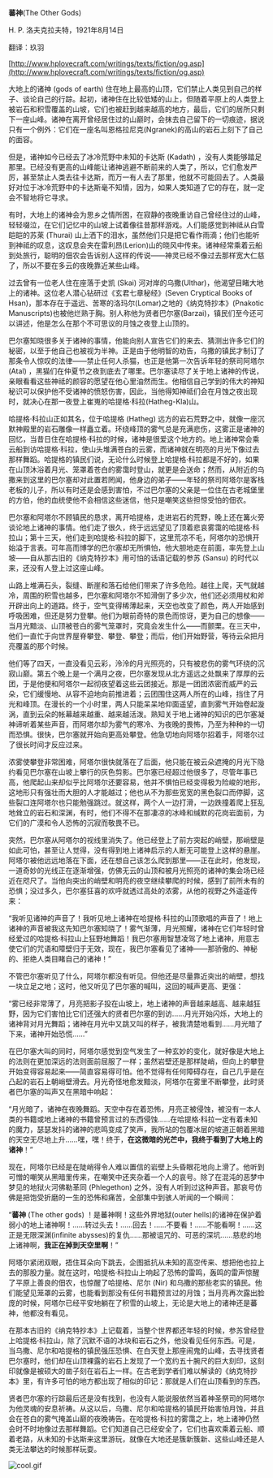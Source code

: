**蕃神**(The Other Gods)

H. P. 洛夫克拉夫特，1921年8月14日

翻译：玖羽

[http://www.hplovecraft.com/writings/texts/fiction/og.asp](http://www.hplovecraft.com/writings/texts/fiction/og.asp)

大地上的诸神 (gods of earth) 住在地上最高的山顶，它们禁止人类见到自己的样子、谈论自己的行踪。起初，诸神住在比较低矮的山上，但随着平原上的人类登上被岩石和积雪覆盖的山坡，它们也被赶到越来越高的地方，最后，它们的居所只剩下一座山峰。诸神在离开曾经居住过的山巅时，会抹去自己留下的一切痕迹，据说只有一个例外：它们在一座名叫恩格拉尼克(Ngranek)的高山的岩石上刻下了自己的面容。

但是，诸神如今已经去了冰冷荒野中未知的卡达斯 (Kadath) ，没有人类能够踏足那里。已经没有更高的山峰能让诸神逃避不断前来的人类了，所以，它们愈发严厉，甚至禁止人类去往卡达斯，而万一有人去了那里，他就不可能回去了。人类最好对位于冰冷荒野中的卡达斯毫不知情，因为，如果人类知道了它的存在，就一定会不智地将它寻求。

有时，大地上的诸神会为思乡之情所困，在寂静的夜晚重访自己曾经住过的山峰，轻轻啜泣，在它们记忆中的山坡上试着像往昔那样游戏。人们能感觉到神祗从白雪皑皑的苏莱 (Thurai) 山上洒下的泪水，虽然他们只是把它看作雨滴；他们也能听到神祗的叹息，这叹息会夹在雷利昂(Lerion)山的晓风中传来。诸神经常乘着云船到处旅行，聪明的佃农会告诉别人这样的传说——神灵已经不像过去那样宽大仁慈了，所以不要在多云的夜晚靠近某些山峰。

过去曾有一位老人住在座落于史凯 (Skai) 河对岸的乌撒(Ulthar)，他渴望目睹大地上的诸神。这位老人潜心钻研过《玄君七章秘经》(Seven Cryptical Books of Hsan)，那本存在于遥远、苦寒的洛玛尔(Lomar)之地的《纳克特抄本》(Pnakotic Manuscripts)也被他烂熟于胸。别人称他为贤者巴尔塞(Barzai)，镇民们至今还可以讲述，他是怎么在那个不可思议的月蚀之夜登上山顶的。

巴尔塞知晓很多关于诸神的事情，他能向别人宣告它们的来去、猜测出许多它们的秘密，以至于他自己也被视为半神。正是由于他明智的劝告，乌撒的镇民才制订了那条令人惊叹的法律——禁止任何人杀猫，也正是他第一次告诉年轻的祭司阿塔尔 (Atal) ，黑猫们在仲夏节之夜到底去了哪里。巴尔塞读尽了关于地上诸神的传说，亲眼看看这些神祗的颜容的愿望在他心里油然而生。他相信自己学到的伟大的神知秘识可以保护他不受诸神的愤怒伤害，因此，当他得知神祗们会在月蚀之夜出现时，就决心在那一夜登上崔嵬的哈提格·科拉(Hatheg-Kla)山。

哈提格·科拉山正如其名，位于哈提格 (Hatheg) 远方的岩石荒野之中，就像一座沉默神殿里的岩石雕像一样矗立着。环绕峰顶的雾气总是充满悲伤，这雾正是诸神的回忆，当昔日住在哈提格·科拉的时候，诸神是很爱这个地方的。地上诸神常会乘云船到访哈提格·科拉，使山头堆满苍白的云雾，而诸神就在明亮的月光下像过去那样舞蹈。哈提格的镇民们说，无论什么时候登上哈提格·科拉都是不好的，如果在山顶沐浴着月光、笼罩着苍白的雾霭时登山，就更是会送命；然而，从附近的乌撒来到这里的巴尔塞却对此置若罔闻，他身边的弟子——年轻的祭司阿塔尔是客栈老板的儿子，所以有时还是会感到害怕，不过巴尔塞的父亲是一位住在古老城堡里的方伯，他的血统使他不会相信这些迷信，他只是嘲笑这些担惊受怕的佃农。

巴尔塞和阿塔尔不顾镇民的恳求，离开哈提格，走进岩石的荒野，晚上还在篝火旁谈论地上诸神的事情。他们走了很久，终于远远望见了顶着悲哀雾霭的哈提格·科拉山；第十三天，他们走到哈提格·科拉的脚下，这里荒凉不毛，阿塔尔的恐惧开始溢于言表。可年高而博学的巴尔塞却无所惧怕，他大胆地走在前面，率先登上山坡——自从那古旧的《纳克特抄本》用可怕的话语记载的参苏 (Sansu) 的时代以来，还没有人登上过这座山峰。

山路上堆满石头，裂缝、断崖和落石给他们带来了许多危险。越往上爬，天气就越冷，周围的积雪也越多，巴尔塞和阿塔尔不知滑倒了多少次，他们还必须用杖和斧开辟出向上的道路。终于，空气变得稀薄起来，天空也改变了颜色，两人开始感到呼吸困难，但还是努力登攀。他们为眼前奇特的景色而惊讶，更为自己的想像——当月光黯淡、山顶被苍白的雾气笼罩时，究竟会发生什么——而颤栗。在三天中，他们一直忙于向世界屋脊攀登、攀登、攀登；而后，他们开始野营，等待云朵把月亮覆盖的那个时候。

他们等了四天，一直没看见云彩，泠泠的月光照亮的，只有被悲伤的雾气环绕的沉寂山巅。第五个晚上是一个满月之夜，巴尔塞发现从北方遥远之处飘来了厚厚的云团，于是他便和阿塔尔一起彻夜望着这些云团接近。那是一团团浓密而威严的云朵，它们缓慢地、从容不迫地向前推进着；云团围住这两人所在的山峰，挡住了月光和峰顶。在漫长的一个小时里，两人只能呆呆地仰面遥望，直到雾气开始卷起漩涡，直到云朵的帐幕越来越重、越来越活泼。熟知关于地上诸神的知识的巴尔塞凝神谛听着某些声音，而阿塔尔却为雾气的寒冷、为夜晚的畏怖，乃至为种种的一切而恐惧。很快，巴尔塞就开始向更高处攀登。他急切地向阿塔尔招着手，阿塔尔过了很长时间才反应过来。

浓雾使攀登非常困难，阿塔尔很快就落在了后面，他只能在被云朵遮掩的月光下隐约看见巴尔塞在山坡上攀行的灰色剪影。巴尔塞已经超过他很多了，尽管年事已高，他爬起山来却似乎比阿塔尔还要容易，他并不惧怕已经变得极为险峻的地形，这地形只有强壮而大胆的人才能越过；他也从不为那些宽宽的黑色裂口而停脚，这些裂口连阿塔尔也只能勉强跳过。就这样，两个人一边打滑，一边跌撞着爬上狂乱地耸立的岩石和深渊，有时，他们不得不在那凄凉的冰峰和缄默的花岗岩面前，为它们的广漠和令人恐怖的沉寂而敬畏不已。

突然，巴尔塞从阿塔尔的视线里消失了。他已经登上了前方突起的峭壁，那峭壁是如此可怕，甚至让人觉得，没有得到地上诸神启示的人断无可能登上这样的悬崖。阿塔尔被他远远地落在下面，还在想自己该怎么爬到那里——正在此时，他发现，一道奇妙的光线正在逐渐增强，仿佛无云的山顶和被月光照亮的诸神的集会场已经近在咫尺了。当他向突出的峭壁和明亮的夜空继续攀爬的时候，感到了前所未有的恐惧；没过多久，巴尔塞狂喜的欢呼就透过高处的浓雾，从他的视野之外遥遥传来：

“我听见诸神的声音了！我听见地上诸神在哈提格·科拉的山顶歌唱的声音了！地上诸神的声音被我这先知巴尔塞知晓了！雾气渐薄，月光照耀，诸神在它们年轻时曾经爱过的哈提格·科拉山上狂野地舞蹈！我巴尔塞用智慧凌驾了地上诸神，用意志使它们的咒语和障壁归于无效，现在，我巴尔塞看见了诸神——那骄傲的、神秘的、拒绝人类目睹自己的诸神！”

不管巴尔塞听见了什么，阿塔尔都没有听见。但他还是尽量靠近突出的峭壁，想找一块立足之地；这时，他又听见了巴尔塞的喊叫，这回的喊声更高、更强：

“雾已经非常薄了，月亮把影子投在山坡上，地上诸神的声音越来越高、越来越狂野，因为它们害怕比它们还强大的贤者巴尔塞的到访……月光开始闪烁，大地上的诸神背对月光舞蹈；诸神在月光中又跳又叫的样子，被我清楚地看到……月光暗了下来，诸神开始恐慌……”

在巴尔塞大叫的同时，阿塔尔感觉到空气发生了一种玄妙的变化，就好像是大地上的法则在更加深远的法则面前屈服了一样；虽然岩壁还是那样陡峭，但向上的攀登开始变得容易起来——简直容易得可怕。他不觉得有任何障碍存在，自己几乎是在凸起的岩石上朝峭壁滑去。月光奇怪地愈发黯淡，阿塔尔在雾里不断攀登，此时贤者巴尔塞的叫声又在黑暗中响起：

“月光暗了，诸神在夜晚舞蹈。天空中存在着恐怖，月亮正被侵蚀，被没有一本人类的书籍或地上诸神的书籍曾预言过的东西侵蚀……在哈提格·科拉一定有着未知的魔力，瑟瑟发抖的诸神的悲鸣变成了笑声，我所站的包覆冰层的坡道正朝着黑暗的天空无尽地上升……嘿，嘿！终于，**在这微暗的光芒中，我终于看到了大地上的诸神**！”

现在，阿塔尔已经是在陡峭得令人难以置信的岩壁上头昏眼花地向上滑了。他听到可憎的嘲笑从黑暗里传来，在嘲笑中还夹杂着一个人的哀号。除了在混沌的恶梦中梦见的地狱火河佛勒革同 (Phlegethon) 之外，没有人听到过这种声音。那哀号仿佛是把饱受折磨的一生的恐怖和痛苦，全部集中到骇人听闻的一个瞬间：

“**蕃神** (The other gods) ！是蕃神啊！这些外界地狱(outer hells)的诸神在保护着弱小的地上诸神啊！……转过头去！……回去！……不要看！……不能看啊！……这正是无限深渊(infinite abysses)的复仇……那被诅咒的、可恶的深坑……慈悲的地上诸神啊，**我正在掉到天空里啊**！”

阿塔尔紧闭双眼，捂住耳朵向下跳去，企图抵抗从未知的高空传来、想把他也拉上去的那股力量。就在这时，哈提格·科拉山上响起了恐怖的雷鸣，轰鸣的雷声惊醒了平原上善良的佃农，也惊醒了哈提格、尼尔 (Nir) 和乌撒的那些老实的镇民。他们能望见笼罩的云雾，也能看到那没有任何书籍预言过的月蚀；当月亮再次露出脸庞的时候，阿塔尔已经平安地躺在了积雪的山坡上，无论是大地上的诸神还是蕃神，他都没有看见。

在那本古旧的《纳克特抄本》上记载着，当整个世界都还年轻的时候，参苏曾经登上哈提格·科拉山，除了沉默不语的冰块和岩石之外，他没看见任何东西。可是，当乌撒、尼尔和哈提格的镇民强压恐惧、在白天登上那座闹鬼的山峰，去寻找贤者巴尔塞时，他们却在山顶裸露的岩石上发现了一个宽约五十腕尺的巨大刻印，这刻印就像是被硕大的凿子刻在岩石上一样。在古老到学者们难以解读的《纳克特抄本》里，有许多可怕的地方都出现了相似的印记：那就是人们在山顶看到的东西。

贤者巴尔塞的行踪最后还是没有找到，也没有人能说服依然当着神圣祭司的阿塔尔为他灵魂的安息祈祷。从这以后，乌撒、尼尔和哈提格的镇民开始害怕月蚀，并且会在苍白的雾气掩盖山巅的夜晚祷告。在哈提格·科拉的雾霭之上，地上诸神仍然会时不时地像过去那样舞蹈。它们知道自己已经安全了，它们也喜欢乘着云船、顺着老路，从未知的卡达斯来这里游玩，就像在大地还是簇新簇新、这些山峰还是人类无法攀达的时候那样玩耍。

![cool.gif](style_emoticons/default/cool.gif)
